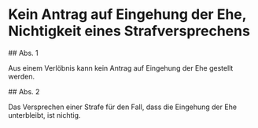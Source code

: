 # Kein Antrag auf Eingehung der Ehe, Nichtigkeit eines Strafversprechens



\#\# Abs. 1

 Aus einem Verlöbnis kann kein Antrag auf Eingehung der Ehe gestellt werden.

\#\# Abs. 2

 Das Versprechen einer Strafe für den Fall, dass die Eingehung der Ehe unterbleibt, ist nichtig. 

